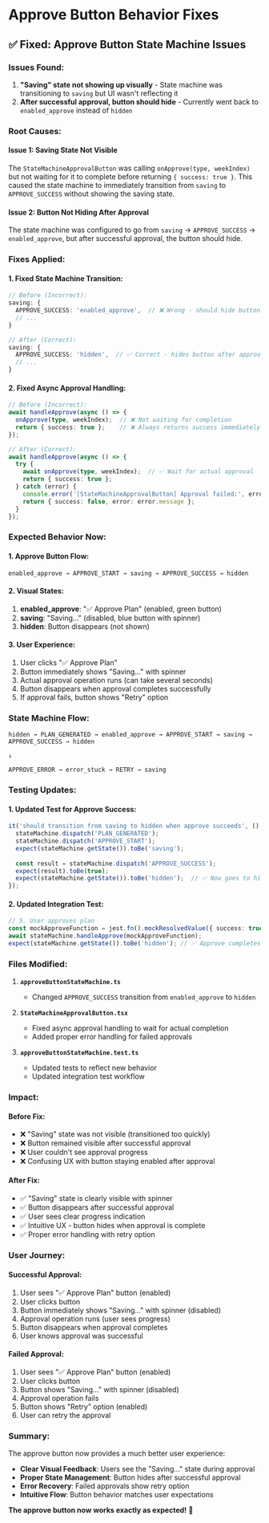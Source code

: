 # Approve Button Behavior Fixes

## ✅ **Fixed: Approve Button State Machine Issues**

### **Issues Found:**

1. **"Saving" state not showing up visually** - State machine was transitioning to `saving` but UI wasn't reflecting it
2. **After successful approval, button should hide** - Currently went back to `enabled_approve` instead of `hidden`

### **Root Causes:**

#### **Issue 1: Saving State Not Visible**
The `StateMachineApprovalButton` was calling `onApprove(type, weekIndex)` but not waiting for it to complete before returning `{ success: true }`. This caused the state machine to immediately transition from `saving` to `APPROVE_SUCCESS` without showing the saving state.

#### **Issue 2: Button Not Hiding After Approval**
The state machine was configured to go from `saving` → `APPROVE_SUCCESS` → `enabled_approve`, but after successful approval, the button should hide.

### **Fixes Applied:**

#### **1. Fixed State Machine Transition:**
```typescript
// Before (Incorrect):
saving: {
  APPROVE_SUCCESS: 'enabled_approve',  // ❌ Wrong - should hide button
  // ...
}

// After (Correct):
saving: {
  APPROVE_SUCCESS: 'hidden',  // ✅ Correct - hides button after approval
  // ...
}
```

#### **2. Fixed Async Approval Handling:**
```typescript
// Before (Incorrect):
await handleApprove(async () => {
  onApprove(type, weekIndex);  // ❌ Not waiting for completion
  return { success: true };    // ❌ Always returns success immediately
});

// After (Correct):
await handleApprove(async () => {
  try {
    await onApprove(type, weekIndex);  // ✅ Wait for actual approval
    return { success: true };
  } catch (error) {
    console.error('[StateMachineApprovalButton] Approval failed:', error);
    return { success: false, error: error.message };
  }
});
```

### **Expected Behavior Now:**

#### **1. Approve Button Flow:**
```
enabled_approve → APPROVE_START → saving → APPROVE_SUCCESS → hidden
```

#### **2. Visual States:**
1. **enabled_approve**: "✅ Approve Plan" (enabled, green button)
2. **saving**: "Saving..." (disabled, blue button with spinner)
3. **hidden**: Button disappears (not shown)

#### **3. User Experience:**
1. User clicks "✅ Approve Plan"
2. Button immediately shows "Saving..." with spinner
3. Actual approval operation runs (can take several seconds)
4. Button disappears when approval completes successfully
5. If approval fails, button shows "Retry" option

### **State Machine Flow:**

```
hidden → PLAN_GENERATED → enabled_approve → APPROVE_START → saving → APPROVE_SUCCESS → hidden
                                                                                    ↓
                                                                              APPROVE_ERROR → error_stuck → RETRY → saving
```

### **Testing Updates:**

#### **1. Updated Test for Approve Success:**
```typescript
it('should transition from saving to hidden when approve succeeds', () => {
  stateMachine.dispatch('PLAN_GENERATED');
  stateMachine.dispatch('APPROVE_START');
  expect(stateMachine.getState()).toBe('saving');
  
  const result = stateMachine.dispatch('APPROVE_SUCCESS');
  expect(result).toBe(true);
  expect(stateMachine.getState()).toBe('hidden');  // ✅ Now goes to hidden
});
```

#### **2. Updated Integration Test:**
```typescript
// 5. User approves plan
const mockApproveFunction = jest.fn().mockResolvedValue({ success: true });
await stateMachine.handleApprove(mockApproveFunction);
expect(stateMachine.getState()).toBe('hidden'); // ✅ Approve completes and hides button
```

### **Files Modified:**

1. **`approveButtonStateMachine.ts`**
   - Changed `APPROVE_SUCCESS` transition from `enabled_approve` to `hidden`

2. **`StateMachineApprovalButton.tsx`**
   - Fixed async approval handling to wait for actual completion
   - Added proper error handling for failed approvals

3. **`approveButtonStateMachine.test.ts`**
   - Updated tests to reflect new behavior
   - Updated integration test workflow

### **Impact:**

#### **Before Fix:**
- ❌ "Saving" state was not visible (transitioned too quickly)
- ❌ Button remained visible after successful approval
- ❌ User couldn't see approval progress
- ❌ Confusing UX with button staying enabled after approval

#### **After Fix:**
- ✅ "Saving" state is clearly visible with spinner
- ✅ Button disappears after successful approval
- ✅ User sees clear progress indication
- ✅ Intuitive UX - button hides when approval is complete
- ✅ Proper error handling with retry option

### **User Journey:**

#### **Successful Approval:**
1. User sees "✅ Approve Plan" button (enabled)
2. User clicks button
3. Button immediately shows "Saving..." with spinner (disabled)
4. Approval operation runs (user sees progress)
5. Button disappears when approval completes
6. User knows approval was successful

#### **Failed Approval:**
1. User sees "✅ Approve Plan" button (enabled)
2. User clicks button
3. Button shows "Saving..." with spinner (disabled)
4. Approval operation fails
5. Button shows "Retry" option (enabled)
6. User can retry the approval

### **Summary:**

The approve button now provides a much better user experience:
- **Clear Visual Feedback**: Users see the "Saving..." state during approval
- **Proper State Management**: Button hides after successful approval
- **Error Recovery**: Failed approvals show retry option
- **Intuitive Flow**: Button behavior matches user expectations

**The approve button now works exactly as expected!** 🎉

